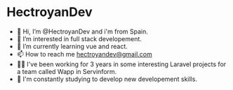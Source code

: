 # HectroyanDev
- 👋 Hi, I’m @HectroyanDev and i'm from Spain.
- 👀 I’m interested in full stack developement.
- 🌱 I’m currently learning vue and react.
- 📫 How to reach me hectroyandev@gmail.com
- 👷‍♂️ I've been working for 3 years in some interesting Laravel projects for a team called Wapp in Servinform.
- 💪 I'm constantly studying to develop new developement skills.

<!---
HectroyanDev/HectroyanDev is a ✨ special ✨ repository because its `README.md` (this file) appears on your GitHub profile.
You can click the Preview link to take a look at your changes.
--->

